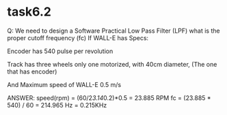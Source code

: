 # task6.2


Q:
We need to design a Software Practical Low Pass Filter (LPF) what is the proper cutoff frequency (fc) If WALL-E has Specs:

Encoder has 540 pulse per revolution

Track has three wheels only one motorized, with 40cm diameter, (The one that has encoder)

And Maximum speed of WALL-E 0.5 m/s

ANSWER: speed(rpm) = (60/2*3.14*0.2)*0.5 = 23.885 RPM 
fc = (23.885 * 540) / 60 = 214.965 Hz = 0.215KHz 

